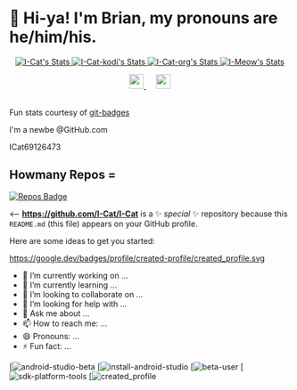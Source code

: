 # 👋 Hi-ya! I'm Brian, my pronouns are he/him/his.

<p align="center">
  <a href="https://github.com/I-Cat" class="rich-diff-level-one">
    <img src="https://github-readme-stats.vercel.app/api?username=I-Cat&title_color=333&text_color=777" alt="I-Cat's Stats" >
      <img src="https://github-readme-stats.vercel.app/api?organizationname=I-Cat-Kodi&title_color=333&text_color=777" alt="I-Cat-kodi's Stats" >
    <img src="https://github-readme-stats.vercel.app/api?organizationame=I-Cat-org&title_color=333&text_color=777" alt="I-Cat-org's Stats" >
    <img src="https://github-readme-stats.vercel.app/api?organizationname=I-Meow&title_color=333&text_color=777" alt="I-Meow's Stats" >

  </a>
</p>

<p align="center">
  <a href="https://linkedin.com/in/%%%%%%">
    <img src="https://img.icons8.com/color/48/000000/linkedin-circled.png" width="26px"/>
  </a>
  &emsp;
  <a href="https://twitter.com/ICat69126473">
    <img src="https://img.icons8.com/color/48/000000/twitter-circled.png" width="26px"/>
  </a>
  <br><br>
  
  Fun stats courtesy of [git-badges](https://pufler.dev/git-badges) 
  
  I'm a newbe @GitHub.com 

ICat69126473
## Howmany Repos =
[![Repos Badge](https://badges.pufler.dev/repos/I-Cat)](https://badges.pufler.dev)

<--
**https://github.com/I-Cat/I-Cat** is a ✨ _special_ ✨ repository because this `README.md` (this file) appears on your GitHub profile.


Here are some ideas to get you started:

https://google.dev/badges/profile/created-profile/created_profile.svg

+ 🔭 I’m currently working on ...
+ 🌱 I’m currently learning ...
+ 👯 I’m looking to collaborate on ...
+ 🤔 I’m looking for help with ...
+ 💬 Ask me about ...
+ 📫 How to reach me: ...
+ 😄 Pronouns: ...
+ ⚡ Fun fact: ...

[![android-studio-beta](https://google.dev/badges/activity/android/install-android-studio-beta/badge.svg)
[![install-android-studio](https://google.dev/badges/activity/android/install-android-studio/badge.svg)
[![beta-user](https://google.dev/badges/events/beta/beta-user.svg)
[![sdk-platform-tools](https://google.dev/badges/activity/android/sdk-platform-tools/badge.svg)
[![created_profile](https://google.dev/badges/profile/created-profile/created_profile.svg)
